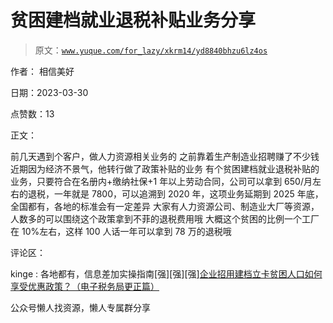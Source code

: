 # 贫困建档就业退税补贴业务分享

> 原文：[`www.yuque.com/for_lazy/xkrm14/yd8840bhzu6lz4os`](https://www.yuque.com/for_lazy/xkrm14/yd8840bhzu6lz4os)



作者： 相信美好



日期：2023-03-30



点赞数：13



正文：



前几天遇到个客户，做人力资源相关业务的 之前靠着生产制造业招聘赚了不少钱 近期因为经济不景气，他转行做了政策补贴的业务 有个贫困建档就业退税补贴的业务，只要符合在名册内+缴纳社保+1 年以上劳动合同，公司可以拿到 650/月左右的退税，一年就是 7800，可以追溯到 2020 年，这项业务延期到 2025 年底，全国都有，各地的标准会有一定差异 大家有人力资源公司、制造业大厂等资源，人数多的可以围绕这个政策拿到不菲的退税费用哦 大概这个贫困的比例一个工厂在 10%左右，这样 100 人话一年可以拿到 78 万的退税哦



评论区：



kinge : 各地都有，信息差加实操指南[强][强][强][企业招用建档立卡贫困人口如何享受优惠政策？（电子税务局更正篇）](https://mp.weixin.qq.com/s/FELZapZ1K-GUynqgHjbOPQ)



公众号懒人找资源，懒人专属群分享

